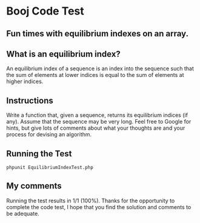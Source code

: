 # Booj Code Test

## Fun times with equilibrium indexes on an array.

## What is an equilibrium index?
An equilibrium index of a sequence is an index into the sequence such that the sum of elements at lower indices is equal to the sum of elements at higher indices.

## Instructions
Write a function that, given a sequence, returns its equilibrium indices (if any). Assume that the sequence may be very long. Feel free to Google for hints, but give lots of comments about what your thoughts are and your process for devising an algorithm.

## Running the Test
```
phpunit EquilibriumIndexTest.php
```

## My comments
Running the test results in 1/1 (100%). Thanks for the opportunity to complete the code test, I hope that you find the solution and comments to be adequate.
